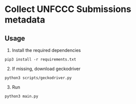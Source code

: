# Collect UNFCCC Submissions metadata

## Usage

1. Install the required dependencies

```bash3
pip3 install -r requirements.txt
```

2. If missing, download geckodriver

```bash3
python3 scripts/geckodriver.py
```

3. Run

```bash3
python3 main.py
```
